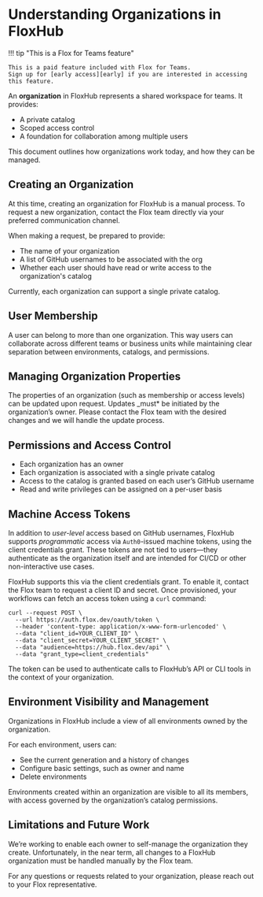 # Understanding Organizations in FloxHub

!!! tip "This is a Flox for Teams feature"

    This is a paid feature included with Flox for Teams.
    Sign up for [early access][early] if you are interested in accessing this feature.

An **organization** in FloxHub represents a shared workspace for teams. It provides:

- A private catalog
- Scoped access control
- A foundation for collaboration among multiple users

This document outlines how organizations work today, and how they can be managed.

## Creating an Organization

At this time, creating an organization for FloxHub  is a manual process. To request a new organization, contact the Flox team directly via your preferred communication channel.

When making a request, be prepared to provide:

- The name of your organization
- A list of GitHub usernames to be associated with the org
- Whether each user should have read or write access to the organization's catalog

Currently, each organization can support a single private catalog.

## User Membership

A user can belong to more than one organization. This way users can collaborate across different teams or business units while maintaining clear separation between environments, catalogs, and permissions.

## Managing Organization Properties

The properties of an organization (such as membership or access levels) can be updated upon request. Updates _must* be initiated by the organization’s owner. Please contact the Flox team with the desired changes and we will handle the update process.

## Permissions and Access Control

- Each organization has an owner
- Each organization is associated with a single private catalog
- Access to the catalog is granted based on each user’s GitHub username
- Read and write privileges can be assigned on a per-user basis

## Machine Access Tokens

In addition to _user-level_ access based on GitHub usernames, FloxHub supports _programmatic_ access via `Auth0`-issued machine tokens, using the client credentials grant. These tokens are not tied to users—they authenticate as the organization itself and are intended for CI/CD or other non-interactive use cases.

FloxHub supports this via the client credentials grant. To enable it, contact the Flox team to request a client ID and secret. Once provisioned, your workflows can fetch an access token using a `curl` command:

```
curl --request POST \
  --url https://auth.flox.dev/oauth/token \
  --header 'content-type: application/x-www-form-urlencoded' \
  --data "client_id=YOUR_CLIENT_ID" \
  --data "client_secret=YOUR_CLIENT_SECRET" \
  --data "audience=https://hub.flox.dev/api" \
  --data "grant_type=client_credentials"
```

The token can be used to authenticate calls to FloxHub’s API or CLI tools in the context of your organization.

## Environment Visibility and Management

Organizations in FloxHub include a view of all environments owned by the organization.

For each environment, users can:

- See the current generation and a history of changes
- Configure basic settings, such as owner and name
- Delete environments

Environments created within an organization are visible to all its members, with access governed by the organization’s catalog permissions.

## Limitations and Future Work

We’re working to enable each owner to self-manage the organization they create. Unfortunately, in the near term, all changes to a FloxHub organization must be handled manually by the Flox team.

For any questions or requests related to your organization, please reach out to your Flox representative.

[early]: https://flox.dev/early/
